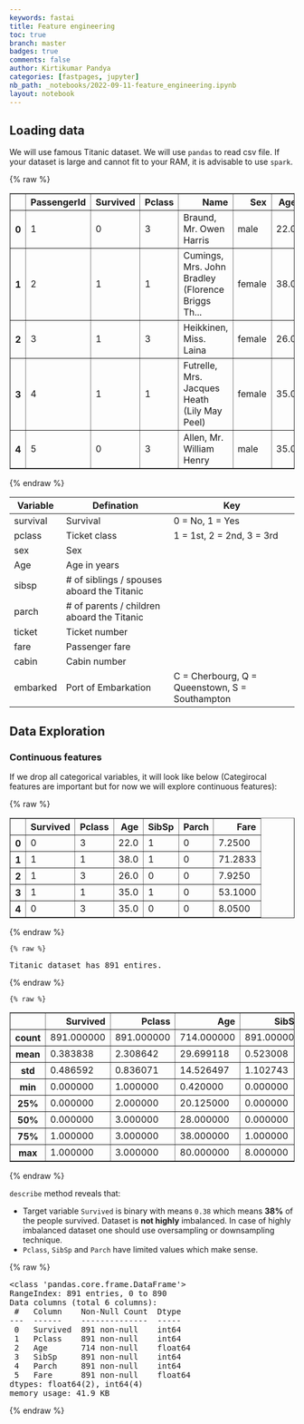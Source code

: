 ```yaml
---
keywords: fastai
title: Feature engineering
toc: true
branch: master
badges: true
comments: false
author: Kirtikumar Pandya
categories: [fastpages, jupyter]
nb_path: _notebooks/2022-09-11-feature_engineering.ipynb
layout: notebook
---
```


<!--
#################################################
### THIS FILE WAS AUTOGENERATED! DO NOT EDIT! ###
#################################################
# file to edit: _notebooks/2022-09-11-feature_engineering.ipynb
-->

<div class="container" id="notebook-container">
        
<div class="cell border-box-sizing text_cell rendered"><div class="inner_cell">
<div class="text_cell_render border-box-sizing rendered_html">
<h2 id="Loading-data">Loading data<a class="anchor-link" href="#Loading-data"> </a></h2>
</div>
</div>
</div>
<div class="cell border-box-sizing text_cell rendered"><div class="inner_cell">
<div class="text_cell_render border-box-sizing rendered_html">
<p>We will use famous Titanic dataset. We will use <code>pandas</code> to read csv file. If your dataset is large and cannot fit to your RAM, it is advisable to use <code>spark</code>.</p>

</div>
</div>
</div>
    {% raw %}
    
<div class="cell border-box-sizing code_cell rendered">

<div class="output_wrapper">
<div class="output">

<div class="output_area">


<div class="output_html rendered_html output_subarea output_execute_result">
<div>
<style scoped>
    .dataframe tbody tr th:only-of-type {
        vertical-align: middle;
    }

    .dataframe tbody tr th {
        vertical-align: top;
    }

    .dataframe thead th {
        text-align: right;
    }
</style>
<table border="1" class="dataframe">
  <thead>
    <tr style="text-align: right;">
      <th></th>
      <th>PassengerId</th>
      <th>Survived</th>
      <th>Pclass</th>
      <th>Name</th>
      <th>Sex</th>
      <th>Age</th>
      <th>SibSp</th>
      <th>Parch</th>
      <th>Ticket</th>
      <th>Fare</th>
      <th>Cabin</th>
      <th>Embarked</th>
    </tr>
  </thead>
  <tbody>
    <tr>
      <th>0</th>
      <td>1</td>
      <td>0</td>
      <td>3</td>
      <td>Braund, Mr. Owen Harris</td>
      <td>male</td>
      <td>22.0</td>
      <td>1</td>
      <td>0</td>
      <td>A/5 21171</td>
      <td>7.2500</td>
      <td>NaN</td>
      <td>S</td>
    </tr>
    <tr>
      <th>1</th>
      <td>2</td>
      <td>1</td>
      <td>1</td>
      <td>Cumings, Mrs. John Bradley (Florence Briggs Th...</td>
      <td>female</td>
      <td>38.0</td>
      <td>1</td>
      <td>0</td>
      <td>PC 17599</td>
      <td>71.2833</td>
      <td>C85</td>
      <td>C</td>
    </tr>
    <tr>
      <th>2</th>
      <td>3</td>
      <td>1</td>
      <td>3</td>
      <td>Heikkinen, Miss. Laina</td>
      <td>female</td>
      <td>26.0</td>
      <td>0</td>
      <td>0</td>
      <td>STON/O2. 3101282</td>
      <td>7.9250</td>
      <td>NaN</td>
      <td>S</td>
    </tr>
    <tr>
      <th>3</th>
      <td>4</td>
      <td>1</td>
      <td>1</td>
      <td>Futrelle, Mrs. Jacques Heath (Lily May Peel)</td>
      <td>female</td>
      <td>35.0</td>
      <td>1</td>
      <td>0</td>
      <td>113803</td>
      <td>53.1000</td>
      <td>C123</td>
      <td>S</td>
    </tr>
    <tr>
      <th>4</th>
      <td>5</td>
      <td>0</td>
      <td>3</td>
      <td>Allen, Mr. William Henry</td>
      <td>male</td>
      <td>35.0</td>
      <td>0</td>
      <td>0</td>
      <td>373450</td>
      <td>8.0500</td>
      <td>NaN</td>
      <td>S</td>
    </tr>
  </tbody>
</table>
</div>
</div>

</div>

</div>
</div>

</div>
    {% endraw %}

<div class="cell border-box-sizing text_cell rendered"><div class="inner_cell">
<div class="text_cell_render border-box-sizing rendered_html">
<table>
<thead><tr>
<th>Variable</th>
<th>Defination</th>
<th>Key</th>
</tr>
</thead>
<tbody>
<tr>
<td>survival</td>
<td>Survival</td>
<td>0 = No, 1 = Yes</td>
</tr>
<tr>
<td>pclass</td>
<td>Ticket class</td>
<td>1 = 1st, 2 = 2nd, 3 = 3rd</td>
</tr>
<tr>
<td>sex</td>
<td>Sex</td>
<td></td>
</tr>
<tr>
<td>Age</td>
<td>Age  in years</td>
<td></td>
</tr>
<tr>
<td>sibsp</td>
<td># of siblings / spouses aboard the Titanic</td>
<td></td>
</tr>
<tr>
<td>parch</td>
<td># of parents / children aboard the Titanic</td>
<td></td>
</tr>
<tr>
<td>ticket</td>
<td>Ticket number</td>
<td></td>
</tr>
<tr>
<td>fare</td>
<td>Passenger fare</td>
<td></td>
</tr>
<tr>
<td>cabin</td>
<td>Cabin number</td>
<td></td>
</tr>
<tr>
<td>embarked</td>
<td>Port of Embarkation</td>
<td>C = Cherbourg, Q = Queenstown, S = Southampton</td>
</tr>
</tbody>
</table>

</div>
</div>
</div>
<div class="cell border-box-sizing text_cell rendered"><div class="inner_cell">
<div class="text_cell_render border-box-sizing rendered_html">
<h2 id="Data-Exploration">Data Exploration<a class="anchor-link" href="#Data-Exploration"> </a></h2>
</div>
</div>
</div>
<div class="cell border-box-sizing text_cell rendered"><div class="inner_cell">
<div class="text_cell_render border-box-sizing rendered_html">
<h3 id="Continuous-features">Continuous features<a class="anchor-link" href="#Continuous-features"> </a></h3>
</div>
</div>
</div>
<div class="cell border-box-sizing text_cell rendered"><div class="inner_cell">
<div class="text_cell_render border-box-sizing rendered_html">
<p>If we drop all categorical variables, it will look like below (Categirocal features are important but for now we will explore continuous features):</p>

</div>
</div>
</div>
    {% raw %}
    
<div class="cell border-box-sizing code_cell rendered">

<div class="output_wrapper">
<div class="output">

<div class="output_area">


<div class="output_html rendered_html output_subarea output_execute_result">
<div>
<style scoped>
    .dataframe tbody tr th:only-of-type {
        vertical-align: middle;
    }

    .dataframe tbody tr th {
        vertical-align: top;
    }

    .dataframe thead th {
        text-align: right;
    }
</style>
<table border="1" class="dataframe">
  <thead>
    <tr style="text-align: right;">
      <th></th>
      <th>Survived</th>
      <th>Pclass</th>
      <th>Age</th>
      <th>SibSp</th>
      <th>Parch</th>
      <th>Fare</th>
    </tr>
  </thead>
  <tbody>
    <tr>
      <th>0</th>
      <td>0</td>
      <td>3</td>
      <td>22.0</td>
      <td>1</td>
      <td>0</td>
      <td>7.2500</td>
    </tr>
    <tr>
      <th>1</th>
      <td>1</td>
      <td>1</td>
      <td>38.0</td>
      <td>1</td>
      <td>0</td>
      <td>71.2833</td>
    </tr>
    <tr>
      <th>2</th>
      <td>1</td>
      <td>3</td>
      <td>26.0</td>
      <td>0</td>
      <td>0</td>
      <td>7.9250</td>
    </tr>
    <tr>
      <th>3</th>
      <td>1</td>
      <td>1</td>
      <td>35.0</td>
      <td>1</td>
      <td>0</td>
      <td>53.1000</td>
    </tr>
    <tr>
      <th>4</th>
      <td>0</td>
      <td>3</td>
      <td>35.0</td>
      <td>0</td>
      <td>0</td>
      <td>8.0500</td>
    </tr>
  </tbody>
</table>
</div>
</div>

</div>

</div>
</div>

</div>
    {% endraw %}

    {% raw %}
    
<div class="cell border-box-sizing code_cell rendered">

<div class="output_wrapper">
<div class="output">

<div class="output_area">

<div class="output_subarea output_stream output_stdout output_text">
<pre>Titanic dataset has 891 entires.
</pre>
</div>
</div>

</div>
</div>

</div>
    {% endraw %}

    {% raw %}
    
<div class="cell border-box-sizing code_cell rendered">

<div class="output_wrapper">
<div class="output">

<div class="output_area">


<div class="output_html rendered_html output_subarea output_execute_result">
<div>
<style scoped>
    .dataframe tbody tr th:only-of-type {
        vertical-align: middle;
    }

    .dataframe tbody tr th {
        vertical-align: top;
    }

    .dataframe thead th {
        text-align: right;
    }
</style>
<table border="1" class="dataframe">
  <thead>
    <tr style="text-align: right;">
      <th></th>
      <th>Survived</th>
      <th>Pclass</th>
      <th>Age</th>
      <th>SibSp</th>
      <th>Parch</th>
      <th>Fare</th>
    </tr>
  </thead>
  <tbody>
    <tr>
      <th>count</th>
      <td>891.000000</td>
      <td>891.000000</td>
      <td>714.000000</td>
      <td>891.000000</td>
      <td>891.000000</td>
      <td>891.000000</td>
    </tr>
    <tr>
      <th>mean</th>
      <td>0.383838</td>
      <td>2.308642</td>
      <td>29.699118</td>
      <td>0.523008</td>
      <td>0.381594</td>
      <td>32.204208</td>
    </tr>
    <tr>
      <th>std</th>
      <td>0.486592</td>
      <td>0.836071</td>
      <td>14.526497</td>
      <td>1.102743</td>
      <td>0.806057</td>
      <td>49.693429</td>
    </tr>
    <tr>
      <th>min</th>
      <td>0.000000</td>
      <td>1.000000</td>
      <td>0.420000</td>
      <td>0.000000</td>
      <td>0.000000</td>
      <td>0.000000</td>
    </tr>
    <tr>
      <th>25%</th>
      <td>0.000000</td>
      <td>2.000000</td>
      <td>20.125000</td>
      <td>0.000000</td>
      <td>0.000000</td>
      <td>7.910400</td>
    </tr>
    <tr>
      <th>50%</th>
      <td>0.000000</td>
      <td>3.000000</td>
      <td>28.000000</td>
      <td>0.000000</td>
      <td>0.000000</td>
      <td>14.454200</td>
    </tr>
    <tr>
      <th>75%</th>
      <td>1.000000</td>
      <td>3.000000</td>
      <td>38.000000</td>
      <td>1.000000</td>
      <td>0.000000</td>
      <td>31.000000</td>
    </tr>
    <tr>
      <th>max</th>
      <td>1.000000</td>
      <td>3.000000</td>
      <td>80.000000</td>
      <td>8.000000</td>
      <td>6.000000</td>
      <td>512.329200</td>
    </tr>
  </tbody>
</table>
</div>
</div>

</div>

</div>
</div>

</div>
    {% endraw %}

<div class="cell border-box-sizing text_cell rendered"><div class="inner_cell">
<div class="text_cell_render border-box-sizing rendered_html">
<p><code>describe</code> method reveals that:</p>
<ul>
<li>Target variable <code>Survived</code> is binary with means <code>0.38</code> which means <b>38%</b> of the people survived. Dataset is <b>not highly</b> imbalanced. In case of highly imbalanced dataset one should use oversampling or downsampling technique.</li>
<li><code>Pclass</code>, <code>SibSp</code> and <code>Parch</code> have limited values which make sense.</li>
</ul>

</div>
</div>
</div>
    {% raw %}
    
<div class="cell border-box-sizing code_cell rendered">

<div class="output_wrapper">
<div class="output">

<div class="output_area">

<div class="output_subarea output_stream output_stdout output_text">
<pre>&lt;class &#39;pandas.core.frame.DataFrame&#39;&gt;
RangeIndex: 891 entries, 0 to 890
Data columns (total 6 columns):
 #   Column    Non-Null Count  Dtype  
---  ------    --------------  -----  
 0   Survived  891 non-null    int64  
 1   Pclass    891 non-null    int64  
 2   Age       714 non-null    float64
 3   SibSp     891 non-null    int64  
 4   Parch     891 non-null    int64  
 5   Fare      891 non-null    float64
dtypes: float64(2), int64(4)
memory usage: 41.9 KB
</pre>
</div>
</div>

</div>
</div>

</div>
    {% endraw %}

</div>
 

